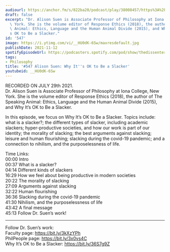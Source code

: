 ```yaml
---
audiourl: https://anchor.fm/s/822ba20/podcast/play/38008457/https%3A%2F%2Fd3ctxlq1ktw2nl.cloudfront.net%2Fstaging%2F2021-6-29%2F45d21e20-ba3c-23bd-804c-d50a2cfc4f99.m4a
draft: false
excerpt: "Dr. Alison Suen is Associate Professor of Philosophy at Iona College, New\
  \ York. She is the volume editor of Response Ethics (2018), the author of The Speaking\
  \ Animal: Ethics, Language and the Human Animal Divide (2015), and Why It\u2019\
  s OK to Be a Slacker."
id: '547'
image: https://i.ytimg.com/vi/__HU0dK-6Sw/maxresdefault.jpg
publishDate: 2021-11-12
spotifyEpisodeUrl: https://podcasters.spotify.com/pod/show/thedissenter/episodes/547-Alison-Suen-Why-Its-OK-to-Be-a-Slacker-e156e69
tags:
- Philosophy
title: '#547 Alison Suen: Why It''s OK to Be a Slacker'
youtubeid: __HU0dK-6Sw
---
```

<div class="timelinks">

RECORDED ON JULY 29th 2021.  
Dr. Alison Suen is Associate Professor of Philosophy at Iona College, New York. She is the volume editor of Response Ethics (2018), the author of The Speaking Animal: Ethics, Language and the Human Animal Divide (2015), and Why It’s OK to Be a Slacker.

In this episode, we focus on Why It’s OK to Be a Slacker. Topics include: what is a slacker?; the different types of slacker, including academic slackers; hyper-productive societies, and how our work is part of our identity; the morality of slacking; the best arguments against slacking; leisure and human flourishing; slacking during the covid-19 pandemic; and a connection to nihilism, and the purposelessness of life.

Time Links:  
<time>00:00</time> Intro  
<time>00:37</time> What is a slacker?  
<time>04:14</time> Different kinds of slackers  
<time>16:29</time> How we feel about being productive in modern societies  
<time>20:22</time> The morality of slacking  
<time>27:09</time> Arguments against slacking  
<time>32:22</time> Human flourishing  
<time>36:36</time> Slacking during the covid-19 pandemic  
<time>41:30</time> Nihilism, and the purposelessness of life  
<time>43:42</time> A final message  
<time>45:13</time> Follow Dr. Suen’s work!

---

Follow Dr. Suen’s work:  
Faculty page: https://bit.ly/3kXzYPh  
PhilPeople page: https://bit.ly/3x0vs4C  
Why It’s OK to Be a Slacker: https://bit.ly/36S7g9Z
</div>

